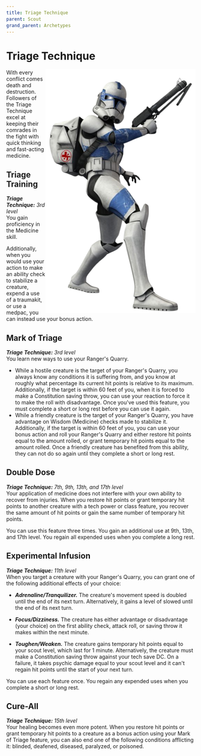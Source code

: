 ```yaml
---
title: Triage Technique
parent: Scout
grand_parent: Archetypes
---
```


# Triage Technique

<img src='../../../../zzImages/Classes/scout_triage.png' style='float:right; width:400px;'>

With every conflict comes death and destruction. Followers of the Triage Technique excel at keeping their comrades in the fight with quick thinking and fast-acting medicine.

## Triage Training
_**Triage Technique:** 3rd level_<br>
You gain proficiency in the Medicine skill. 

Additionally, when you would use your action to make an ability check to stabilize a creature, expend a use of a traumakit, or use a medpac, you can instead use your bonus action.

## Mark of Triage 
_**Triage Technique:** 3rd level_<br>
You learn new ways to use your Ranger's Quarry. 
- While a hostile creature is the target of your Ranger's Quarry, you always know any conditions it is suffering from, and you know at roughly what percentage its current hit points is relative to its maximum. Additionally, if the target is within 60 feet of you, when it is forced to make a Constitution saving throw, you can use your reaction to force it to make the roll with disadvantage. Once you've used this feature, you must complete a short or long rest before you can use it again.
- While a friendly creature is the target of your Ranger's Quarry, you have advantage on Wisdom (Medicine) checks made to stabilize it. Additionally, if the target is within 60 feet of you, you can use your bonus action and roll your Ranger's Quarry and either restore hit points equal to the amount rolled, or grant temporary hit points equal to the amount rolled. Once a friendly creature has benefited from this ability, they can not do so again until they complete a short or long rest.

## Double Dose
_**Triage Technique:** 7th, 9th, 13th, and 17th level_<br>
Your application of medicine does not interfere with your own ability to recover from injuries. When you restore hit points or grant temporary hit points to another creature with a tech power or class feature, you recover the same amount of hit points or gain the same number of temporary hit points. 

You can use this feature three times. You gain an additional use at 9th, 13th, and 17th level. You regain all expended uses when you complete a long rest.

## Experimental Infusion
_**Triage Technique:** 11th level_<br>
When you target a creature with your Ranger's Quarry, you can grant one of the following additional effects of your choice:
- ***Adrenaline/Tranquilizer.*** The creature's movement speed is doubled until the end of its next turn. Alternatively, it gains a level of slowed until the end of its next turn.




- ***Focus/Dizziness.*** The creature has either advantage or disadvantage (your choice) on the first ability check, attack roll, or saving throw it makes within the next minute.
- ***Toughen/Weaken.*** The creature gains temporary hit points equal to your scout level, which last for 1 minute. Alternatively, the creature must make a Constitution saving throw against your tech save DC. On a failure, it takes psychic damage equal to your scout level and it can't regain hit points until the start of your next turn.

You can use each feature once. You regain any expended uses when you complete a short or long rest.

## Cure-All
_**Triage Technique:** 15th level_<br>
Your healing becomes even more potent. When you restore hit points or grant temporary hit points to a creature as a bonus action using your Mark of Triage feature, you can also end one of the following conditions afflicting it: blinded, deafened, diseased, paralyzed, or poisoned.
